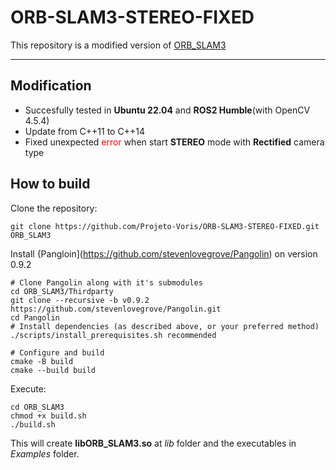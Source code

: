 # ORB-SLAM3-STEREO-FIXED

This repository is a modified version of [ORB_SLAM3](https://github.com/UZ-SLAMLab/ORB_SLAM3)  

--- 

## Modification
- Succesfully tested in **Ubuntu 22.04** and **ROS2 Humble**(with OpenCV 4.5.4)
- Update from C++11 to C++14
- Fixed unexpected <span style="color:red">error</span> when start **STEREO** mode with **Rectified** camera type  

## How to build
Clone the repository:
```
git clone https://github.com/Projeto-Voris/ORB-SLAM3-STEREO-FIXED.git ORB_SLAM3
```

Install {Pangloin](https://github.com/stevenlovegrove/Pangolin) on version 0.9.2
```
# Clone Pangolin along with it's submodules
cd ORB_SLAM3/Thirdparty
git clone --recursive -b v0.9.2 https://github.com/stevenlovegrove/Pangolin.git
cd Pangolin
# Install dependencies (as described above, or your preferred method)
./scripts/install_prerequisites.sh recommended

# Configure and build
cmake -B build
cmake --build build
```
Execute:
```
cd ORB_SLAM3
chmod +x build.sh
./build.sh
```
This will create **libORB_SLAM3.so**  at *lib* folder and the executables in *Examples* folder.
